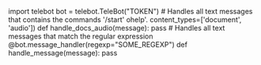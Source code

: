 import telebot bot = telebot.TeleBot("TOKEN") # Handles all text messages that contains the commands '/start' ohelp'. content_types=['document', 'audio']) def handle_docs_audio(message): 	pass # Handles all text messages that match the regular expression @bot.message_handler(regexp="SOME_REGEXP") def handle_message(message): 	pass
